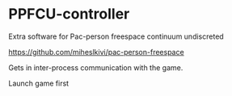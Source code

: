 # PPFCU-controller
Extra software for Pac-person freespace continuum undiscreted

https://github.com/miheslkivi/pac-person-freespace

Gets in inter-process communication with the game.

Launch game first
